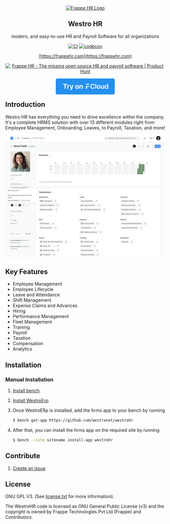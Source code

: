 <div align="center">
	<a href="https://frappehr.com">
		<img src="https://raw.githubusercontent.com/frappe/hrms/develop/hrms/public/images/frappe-hr-logo.png" height="128" alt="Frappe HR Logo">
	</a>
	<h2>Westro HR</h2>
	<p align="center">
		<p> modern, and easy-to-use HR and Payroll Software for all organizations</p>
	</p>

[![CI](https://github.com/westronet/westrohr/actions/workflows/ci.yml/badge.svg?branch=develop)](https://github.com/westronet/westrohr/actions/workflows/ci.yml)
[![codecov](https://codecov.io/gh/frappe/hrms/branch/develop/graph/badge.svg?token=0TwvyUg3I5)](https://codecov.io/gh/frappe/hrms)

[https://frappehr.com](https://frappehr.com)

<p align="center">
	<a href="https://www.producthunt.com/posts/frappe-hr?utm_source=badge-featured&utm_medium=badge&utm_souce=badge-frappe&#0045;hr" target="_blank">
		<img src="https://api.producthunt.com/widgets/embed-image/v1/featured.svg?post_id=421276&theme=dark" alt="Frappe&#0032;HR - The&#0032;missing&#0032;open&#0032;source&#0032;HR&#0032;and&#0032;payroll&#0032;software | Product Hunt" style="width: 250px; height: 54px;" width="250" height="54" />
	</a>
</p>

<div align="center" style="max-height: 40px;">
	<a href="https://westronet.com/hrms/signup">
		<img src=".github/try-on-f-cloud-button.svg" height="50">
	</a>
</div>



</div>

## Introduction

Westro HR has everything you need to drive excellence within the company. It's a complete HRMS solution with over 13 different modules right from Employee Management, Onboarding, Leaves, to Payroll, Taxation, and more!

![HRMS](hrms.png)

## Key Features

- Employee Management
- Employee Lifecycle
- Leave and Attendance
- Shift Management
- Expense Claims and Advances
- Hiring
- Performance Management
- Fleet Management
- Training
- Payroll
- Taxation
- Compensation
- Analytics

## Installation

### Manual Installation

1. [Install bench](https://github.com/frappe/bench).
2. [Install WestroErp](https://github.com/westronet/westroerp).
3. Once WestroERp is installed, add the hrms app to your bench by running

	```sh
	$ bench get-app https://github.com/westronet/westrohr
	```
4. After that, you can install the hrms app on the required site by running
	```sh
	$ bench --site sitename install-app westrohr
	```




## Contribute

1.  [Create an issue](https://github.com/westronet/westrohr/issues/new)

## License

GNU GPL V3. (See [license.txt](license.txt) for more information).

The WestroHR code is licensed as GNU General Public License (v3) and the copyright is owned by Frappe Technologies Pvt Ltd (Frappe) and Contributors.
